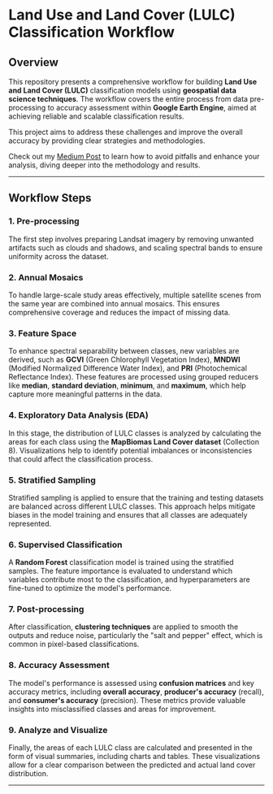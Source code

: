 # **Land Use and Land Cover (LULC) Classification Workflow**

## **Overview**  
This repository presents a comprehensive workflow for building **Land Use and Land Cover (LULC)** classification models using **geospatial data science techniques**. The workflow covers the entire process from data pre-processing to accuracy assessment within **Google Earth Engine**, aimed at achieving reliable and scalable classification results.

This project aims to address these challenges and improve the overall accuracy by providing clear strategies and methodologies.

Check out my [Medium Post](https://medium.com/@sandrosena/improve-land-use-and-land-cover-classification-in-google-earth-engine-124c013e36ef) to learn how to avoid pitfalls and enhance your analysis, diving deeper into the methodology and results. 

---

## **Workflow Steps**

### 1. **Pre-processing**  
The first step involves preparing Landsat imagery by removing unwanted artifacts such as clouds and shadows, and scaling spectral bands to ensure uniformity across the dataset.

### 2. **Annual Mosaics**  
To handle large-scale study areas effectively, multiple satellite scenes from the same year are combined into annual mosaics. This ensures comprehensive coverage and reduces the impact of missing data.

### 3. **Feature Space**  
To enhance spectral separability between classes, new variables are derived, such as **GCVI** (Green Chlorophyll Vegetation Index), **MNDWI** (Modified Normalized Difference Water Index), and **PRI** (Photochemical Reflectance Index). These features are processed using grouped reducers like **median**, **standard deviation**, **minimum**, and **maximum**, which help capture more meaningful patterns in the data.

### 4. **Exploratory Data Analysis (EDA)**  
In this stage, the distribution of LULC classes is analyzed by calculating the areas for each class using the **MapBiomas Land Cover dataset** (Collection 8). Visualizations help to identify potential imbalances or inconsistencies that could affect the classification process.

### 5. **Stratified Sampling**  
Stratified sampling is applied to ensure that the training and testing datasets are balanced across different LULC classes. This approach helps mitigate biases in the model training and ensures that all classes are adequately represented.

### 6. **Supervised Classification**  
A **Random Forest** classification model is trained using the stratified samples. The feature importance is evaluated to understand which variables contribute most to the classification, and hyperparameters are fine-tuned to optimize the model's performance.

### 7. **Post-processing**  
After classification, **clustering techniques** are applied to smooth the outputs and reduce noise, particularly the "salt and pepper" effect, which is common in pixel-based classifications.

### 8. **Accuracy Assessment**  
The model's performance is assessed using **confusion matrices** and key accuracy metrics, including **overall accuracy**, **producer's accuracy** (recall), and **consumer's accuracy** (precision). These metrics provide valuable insights into misclassified classes and areas for improvement.

### 9. **Analyze and Visualize**  
Finally, the areas of each LULC class are calculated and presented in the form of visual summaries, including charts and tables. These visualizations allow for a clear comparison between the predicted and actual land cover distribution.

---

